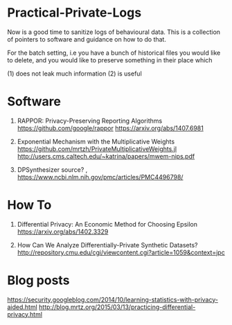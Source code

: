 # Practical-Private-Logs

Now is a good time to sanitize logs of behavioural data.
This is a collection of pointers to software and guidance on how to do that.

For the batch setting, i.e you have a bunch of historical files you would like to delete, and you would like to preserve something in their place which 

(1) does not leak much information 
(2) is useful 



# Software

1. RAPPOR: Privacy-Preserving Reporting Algorithms https://github.com/google/rappor https://arxiv.org/abs/1407.6981
  
2. Exponential Mechanism with the Multiplicative Weights https://github.com/mrtzh/PrivateMultiplicativeWeights.jl  http://users.cms.caltech.edu/~katrina/papers/mwem-nips.pdf

3. DPSynthesizer source? ,  https://www.ncbi.nlm.nih.gov/pmc/articles/PMC4496798/


# How To

1. Differential Privacy: An Economic Method for Choosing Epsilon https://arxiv.org/abs/1402.3329

2. How Can We Analyze Differentially-Private Synthetic Datasets? http://repository.cmu.edu/cgi/viewcontent.cgi?article=1059&context=jpc

# Blog posts
https://security.googleblog.com/2014/10/learning-statistics-with-privacy-aided.html
http://blog.mrtz.org/2015/03/13/practicing-differential-privacy.html


